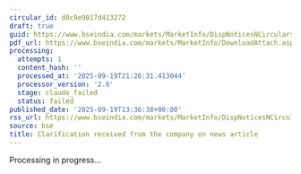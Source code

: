 ```yaml
---
circular_id: d0c9e9017d413272
draft: true
guid: https://www.bseindia.com/markets/MarketInfo/DispNoticesNCirculars.aspx?Noticeid={CFA3D677-A304-4F2E-AAFB-912136FAACC9}&noticeno=20250919-35&dt=09/19/2025&icount=35&totcount=44&flag=0
pdf_url: https://www.bseindia.com/markets/MarketInfo/DownloadAttach.aspx?id=20250919-35&attachedId=2be2c0c1-239c-4b8b-8671-cc9b50d6e57f
processing:
  attempts: 1
  content_hash: ''
  processed_at: '2025-09-19T21:26:31.413044'
  processor_version: '2.0'
  stage: claude_failed
  status: failed
published_date: '2025-09-19T13:36:38+00:00'
rss_url: https://www.bseindia.com/markets/MarketInfo/DispNoticesNCirculars.aspx?Noticeid={CFA3D677-A304-4F2E-AAFB-912136FAACC9}&noticeno=20250919-35&dt=09/19/2025&icount=35&totcount=44&flag=0
source: bse
title: Clarification received from the company on news article
---
```


Processing in progress...